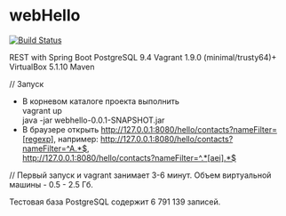 # webHello
[![Build Status](https://travis-ci.org/DarkEagleGH/Hello.svg?branch=master)](https://travis-ci.org/DarkEagleGH/Hello)

REST with Spring Boot
PostgreSQL 9.4
Vagrant 1.9.0 (minimal/trusty64)+ VirtualBox 5.1.10
Maven

// Запуск
- В корневом каталоге проекта выполнить     
    vagrant up     
    java -jar webhello-0.0.1-SNAPSHOT.jar
- В браузере открыть http://127.0.0.1:8080/hello/contacts?nameFilter=[regexp], например:
    http://127.0.0.1:8080/hello/contacts?nameFilter=^A.*$,    
    http://127.0.0.1:8080/hello/contacts?nameFilter=^.*[aei].*$

// Первый запуск и vagrant занимает 3-6 минут. Объем виртуальной машины - 0.5 - 2.5 Гб.

   Тестовая база PostgreSQL содержит 6 791 139 записей.
   
